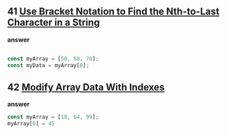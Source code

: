 

## 41 [Use Bracket Notation to Find the Nth-to-Last Character in a String](https://www.freecodecamp.org/learn/javascript-algorithms-and-data-structures/basic-javascript/use-bracket-notation-to-find-the-nth-to-last-character-in-a-string)

**answer**

```js

const myArray = [50, 60, 70];
const myData = myArray[0];
```

## 42 [Modify Array Data With Indexes](https://www.freecodecamp.org/learn/javascript-algorithms-and-data-structures/basic-javascript/modify-array-data-with-indexes)

**answer**

```js
const myArray = [18, 64, 99];
myArray[0] = 45

```
<!-- 
## 43 [Use Bracket Notation to Find the Nth-to-Last Character in a String](https://www.freecodecamp.org/learn/javascript-algorithms-and-data-structures/basic-javascript/use-bracket-notation-to-find-the-nth-to-last-character-in-a-string)

**answer**

```js

const myArray = [50, 60, 70];
const myData = myArray[0];
```

## 44 [Use Bracket Notation to Find the Nth-to-Last Character in a String](https://www.freecodecamp.org/learn/javascript-algorithms-and-data-structures/basic-javascript/use-bracket-notation-to-find-the-nth-to-last-character-in-a-string)

**answer**

```js

const myArray = [50, 60, 70];
const myData = myArray[0];
```


## 45 [Use Bracket Notation to Find the Nth-to-Last Character in a String](https://www.freecodecamp.org/learn/javascript-algorithms-and-data-structures/basic-javascript/use-bracket-notation-to-find-the-nth-to-last-character-in-a-string)

**answer**

```js

const myArray = [50, 60, 70];
const myData = myArray[0];
```

## 46 [Use Bracket Notation to Find the Nth-to-Last Character in a String](https://www.freecodecamp.org/learn/javascript-algorithms-and-data-structures/basic-javascript/use-bracket-notation-to-find-the-nth-to-last-character-in-a-string)

**answer**

```js

const myArray = [50, 60, 70];
const myData = myArray[0];
```


## 47 [Use Bracket Notation to Find the Nth-to-Last Character in a String](https://www.freecodecamp.org/learn/javascript-algorithms-and-data-structures/basic-javascript/use-bracket-notation-to-find-the-nth-to-last-character-in-a-string)

**answer**

```js

const myArray = [50, 60, 70];
const myData = myArray[0];
```


## 48 [Use Bracket Notation to Find the Nth-to-Last Character in a String](https://www.freecodecamp.org/learn/javascript-algorithms-and-data-structures/basic-javascript/use-bracket-notation-to-find-the-nth-to-last-character-in-a-string)

**answer**

```js

const myArray = [50, 60, 70];
const myData = myArray[0];
```


## 49 [Use Bracket Notation to Find the Nth-to-Last Character in a String](https://www.freecodecamp.org/learn/javascript-algorithms-and-data-structures/basic-javascript/use-bracket-notation-to-find-the-nth-to-last-character-in-a-string)

**answer**

```js

const myArray = [50, 60, 70];
const myData = myArray[0];
```
## 50 [Use Bracket Notation to Find the Nth-to-Last Character in a String](https://www.freecodecamp.org/learn/javascript-algorithms-and-data-structures/basic-javascript/use-bracket-notation-to-find-the-nth-to-last-character-in-a-string)

**answer**

```js

const myArray = [50, 60, 70];
const myData = myArray[0];
``` -->